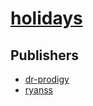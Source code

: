 # [holidays](https://pypi.org/project/holidays)



## Publishers
- [dr-prodigy](https://pypi.org/user/dr-prodigy)
- [ryanss](https://pypi.org/user/ryanss)

